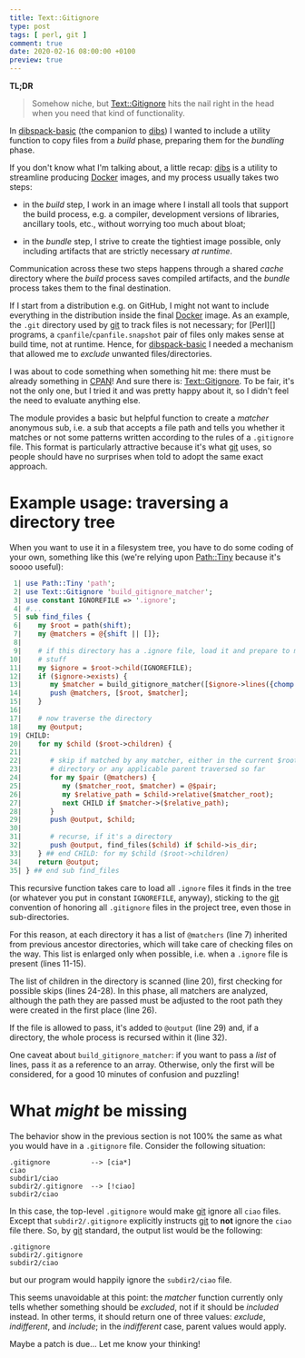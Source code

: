 ```yaml
---
title: Text::Gitignore
type: post
tags: [ perl, git ]
comment: true
date: 2020-02-16 08:00:00 +0100
preview: true
---
```


**TL;DR**

> Somehow niche, but [Text::Gitignore][] hits the nail right in the head
> when you need that kind of functionality.

In [dibspack-basic][] (the companion to [dibs][]) I wanted to include a
utility function to copy files from a *build* phase, preparing them for the
*bundling* phase.

If you don't know what I'm talking about, a little recap: [dibs][] is a
utility to streamline producing [Docker][] images, and my process usually
takes two steps:

- in the *build* step, I work in an image where I install all tools that
  support the build process, e.g. a compiler, development versions of
  libraries, ancillary tools, etc., without worrying too much about bloat;

- in the *bundle* step, I strive to create the tightiest image possible,
  only including artifacts that are strictly necessary *at runtime*.

Communication across these two steps happens through a shared *cache*
directory where the *build* process saves compiled artifacts, and the
*bundle* process takes them to the final destination.

If I start from a distribution e.g. on GitHub, I might not want to include
everything in the distribution inside the final [Docker][] image. As an
example, the `.git` directory used by [git][] to track files is not
necessary; for [Perl][] programs, a `cpanfile`/`cpanfile.snapshot` pair of
files only makes sense at build time, not at runtime. Hence, for
[dibspack-basic][] I needed a mechanism that allowed me to *exclude*
unwanted files/directories.

I was about to code something when something hit me: there must be already
something in [CPAN][]! And sure there is: [Text::Gitignore][]. To be fair,
it's not the only one, but I tried it and was pretty happy about it, so I
didn't feel the need to evaluate anything else.

The module provides a basic but helpful function to create a *matcher*
anonymous sub, i.e. a sub that accepts a file path and tells you whether it
matches or not some patterns written according to the rules of a
`.gitignore` file. This format is particularly attractive because it's what
[git][] uses, so people should have no surprises when told to adopt the same
exact approach.

# Example usage: traversing a directory tree

When you want to use it in a filesystem tree, you have to do some coding of
your own, something like this (we're relying upon [Path::Tiny][] because
it's soooo useful):

```perl
 1| use Path::Tiny 'path';
 2| use Text::Gitignore 'build_gitignore_matcher';
 3| use constant IGNOREFILE => '.ignore';
 4| #...
 5| sub find_files {
 6|    my $root = path(shift);
 7|    my @matchers = @{shift || []};
 8| 
 9|    # if this directory has a .ignore file, load it and prepare to match
10|    # stuff
11|    my $ignore = $root->child(IGNOREFILE);
12|    if ($ignore->exists) {
13|       my $matcher = build_gitignore_matcher([$ignore->lines({chomp => 1}))];
14|       push @matchers, [$root, $matcher];
15|    }
16| 
17|    # now traverse the directory
18|    my @output;
19| CHILD:
20|    for my $child ($root->children) {
21| 
22|       # skip if matched by any matcher, either in the current $root
23|       # directory or any applicable parent traversed so far
24|       for my $pair (@matchers) {
25|          my ($matcher_root, $matcher) = @$pair;
26|          my $relative_path = $child->relative($matcher_root);
27|          next CHILD if $matcher->($relative_path);
28|       }
29|       push @output, $child;
30| 
31|       # recurse, if it's a directory
32|       push @output, find_files($child) if $child->is_dir;
33|    } ## end CHILD: for my $child ($root->children)
34|    return @output;
35| } ## end sub find_files
```

This recursive function takes care to load all `.ignore` files it finds in
the tree (or whatever you put in constant `IGNOREFILE`, anyway), sticking to
the [git][] convention of honoring all `.gitignore` files in the project
tree, even those in sub-directories.

For this reason, at each directory it has a list of `@matchers` (line 7)
inherited from previous ancestor directories, which will take care of
checking files on the way. This list is enlarged only when possible, i.e.
when a `.ignore` file is present (lines 11-15).

The list of children in the directory is scanned (line 20), first checking
for possible skips (lines 24-28). In this phase, all matchers are analyzed,
although the path they are passed must be adjusted to the root path they
were created in the first place (line 26).

If the file is allowed to pass, it's added to `@output` (line 29) and, if a
directory, the whole process is recursed within it (line 32).

One caveat about `build_gitignore_matcher`: if you want to pass a *list* of
lines, pass it as a reference to an array. Otherwise, only the first will be
considered, for a good 10 minutes of confusion and puzzling!


# What *might* be missing

The behavior show in the previous section is not 100% the same as what you
would have in a `.gitignore` file. Consider the following situation:

```text
.gitignore          --> [cia*]
ciao
subdir1/ciao
subdir2/.gitignore  --> [!ciao]
subdir2/ciao
```

In this case, the top-level `.gitignore` would make [git][] ignore all
`ciao` files. Except that `subdir2/.gitignore` explicitly instructs [git][]
to **not** ignore the `ciao` file there. So, by [git][] standard, the output
list would be the following:

```text
.gitignore
subdir2/.gitignore
subdir2/ciao
```

but our program would happily ignore the `subdir2/ciao` file.

This seems unavoidable at this point: the *matcher* function currently only
tells whether something should be *excluded*, not if it should be *included*
instead. In other terms, it should return one of three values: *exclude*,
*indifferent*, and *include*; in the *indifferent* case, parent values would
apply.

Maybe a patch is due... Let me know your thinking!


[Text::Gitignore]: https://metacpan.org/pod/Text::Gitignore
[dibspack-basic]: https://github.com/polettix/dibspack-basic
[dibs]: https://github.com/polettix/dibs
[Docker]: https://www.docker.com
[CPAN]: https://metacpan.org/
[git]: https://git-scm.com/
[Path::Tiny]: https://metacpan/pod/Path::Tiny
